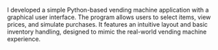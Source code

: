 I developed a simple Python-based vending machine application with a graphical user interface. 
The program allows users to select items, view prices, and simulate purchases. 
It features an intuitive layout and basic inventory handling, designed to mimic the real-world vending machine experience.
